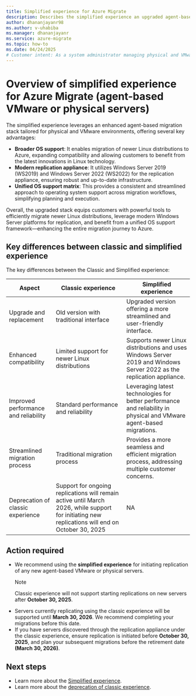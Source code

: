 ```yaml
---
title: Simplified experience for Azure Migrate
description: Describes the simplified experience an upgraded agent-based migration stack for physical and VMware environments
author: dhananjayanr98
ms.author: v-uhabiba
ms.manager: dhananjayanr
ms.service: azure-migrate
ms.topic: how-to
ms.date: 04/24/2025
# Customer intent: As a system administrator managing physical and VMware environments, I want to utilize an upgraded agent-based migration stack so that I can efficiently migrate newer Linux distributions and ensure a seamless migration process to Azure.
---
```


# Overview of simplified experience for Azure Migrate (agent-based VMware or physical servers)

The simplified experience leverages an enhanced agent-based migration stack tailored for physical and VMware environments, offering several key advantages:
- **Broader OS support**: It enables migration of newer Linux distributions to Azure, expanding compatibility and allowing customers to benefit from the latest innovations in Linux technology.
- **Modern replication appliance**: It utilizes Windows Server 2019 (WS2019) and Windows Server 2022 (WS2022) for the replication appliance, ensuring robust and up-to-date infrastructure.
- **Unified OS support matrix**: This provides a consistent and streamlined approach to operating system support across migration workflows, simplifying planning and execution.
  
Overall, the upgraded stack equips customers with powerful tools to efficiently migrate newer Linux distributions, leverage modern Windows Server platforms for replication, and benefit from a unified OS support framework—enhancing the entire migration journey to Azure.

## Key differences between classic and simplified experience

The key differences between the Classic and Simplified experience:

| **Aspect** | **Classic experience** | **Simplified experience** |
| --- | --- | --- | 
| Upgrade and replacement | Old version with traditional interface | Upgraded version offering a more streamlined and user-friendly interface.
| Enhanced compatibility | Limited support for newer Linux distributions | Supports newer Linux distributions and uses Windows Server 2019 and Windows Server 2022 as the replication appliance. |
| Improved performance and reliability | Standard performance and reliability | Leveraging latest technologies for better performance and reliability in physical and VMware agent-based migrations. |
|Streamlined migration process| Traditional migration process	 | Provides a more seamless and efficient migration process, addressing multiple customer concerns. |
| Deprecation of classic experience | Support for ongoing replications will remain active until March 2026, while support for initiating new replications will end on October 30, 2025 | NA |

## Action required
- We recommend using the **simplified experience** for initiating replication of any new agent-based VMware or physical servers.
  >[!NOTE]
  >Classic experience will not support starting replications on new servers after **October 30, 2025**.
- Servers currently replicating using the classic experience will be supported until **March 30, 2026**. We recommend completing your migrations before this date.
- If you have servers discovered through the replication appliance under the classic experience, ensure replication is initiated before **October 30, 2025**, and plan your subsequent migrations before the retirement date **(March 30, 2026)**.
  
## Next steps

- Learn more about the [Simplified experience](tutorial-migrate-physical-virtual-machines.md#simplified-experience-recommended).
- Learn more about the [deprecation of classic experience](../site-recovery/vmware-physical-azure-classic-deprecation.md).
